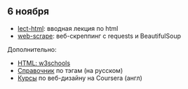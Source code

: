 ## 6 ноября

* [lect-html](https://nbviewer.jupyter.org/github/allatambov/PyDat-0919/blob/master/lectures-seminars/9-parsing/lect-html.ipynb): вводная лекция по html
* [web-scrape](https://nbviewer.jupyter.org/github/allatambov/PyDat-0919/blob/master/lectures-seminars/9-parsing/web-scrape.ipynb): веб-скреппинг с requests и BeautifulSoup

Дополнительно:

* [HTML: w3schools](https://www.w3schools.com/)
* [Справочник](http://htmlbook.ru/html) по тэгам (на русском)
* [Курсы](https://www.coursera.org/specializations/web-design) по веб-дизайну на Coursera (англ)
